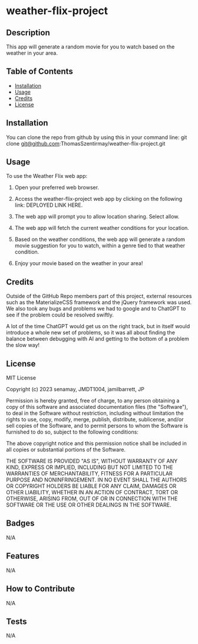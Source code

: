 # weather-flix-project

## Description
This app will generate a random movie for you to watch based on the weather in your area.


## Table of Contents

- [Installation](#installation)
- [Usage](#usage)
- [Credits](#credits)
- [License](#license)


## Installation
You can clone the repo from github by using this in your command line:
git clone git@github.com:ThomasSzentirmay/weather-flix-project.git


## Usage
To use the Weather Flix web app:

1. Open your preferred web browser.

2. Access the weather-flix-project web app by clicking on the following link: DEPLOYED LINK HERE.

3. The web app will prompt you to allow location sharing. Select allow.

4. The web app will fetch the current weather conditions for your location.

5. Based on the weather conditions, the web app will generate a random movie suggestion for you to watch, within a genre tied to that weather condition.

6. Enjoy your movie based on the weather in your area!


## Credits

Outside of the GitHub Repo members part of this project, external resources such as the MaterializeCSS framework and the jQuery framework was used. We also took any bugs and problems we had to google and to ChatGPT to see if the problem could be resolved swiftly.

A lot of the time ChatGPT would get us on the right track, but in itself would introduce a whole new set of problems, so it was all about finding the balance between debugging with AI and getting to the bottom of a problem the slow way!

## License
MIT License

Copyright (c) 2023 senamay, JMDT1004, jamilbarrett, JP

Permission is hereby granted, free of charge, to any person obtaining a copy
of this software and associated documentation files (the "Software"), to deal
in the Software without restriction, including without limitation the rights
to use, copy, modify, merge, publish, distribute, sublicense, and/or sell
copies of the Software, and to permit persons to whom the Software is
furnished to do so, subject to the following conditions:

The above copyright notice and this permission notice shall be included in all
copies or substantial portions of the Software.

THE SOFTWARE IS PROVIDED "AS IS", WITHOUT WARRANTY OF ANY KIND, EXPRESS OR
IMPLIED, INCLUDING BUT NOT LIMITED TO THE WARRANTIES OF MERCHANTABILITY,
FITNESS FOR A PARTICULAR PURPOSE AND NONINFRINGEMENT. IN NO EVENT SHALL THE
AUTHORS OR COPYRIGHT HOLDERS BE LIABLE FOR ANY CLAIM, DAMAGES OR OTHER
LIABILITY, WHETHER IN AN ACTION OF CONTRACT, TORT OR OTHERWISE, ARISING FROM,
OUT OF OR IN CONNECTION WITH THE SOFTWARE OR THE USE OR OTHER DEALINGS IN THE
SOFTWARE.


## Badges

N/A


## Features

N/A


## How to Contribute

N/A


## Tests

N/A